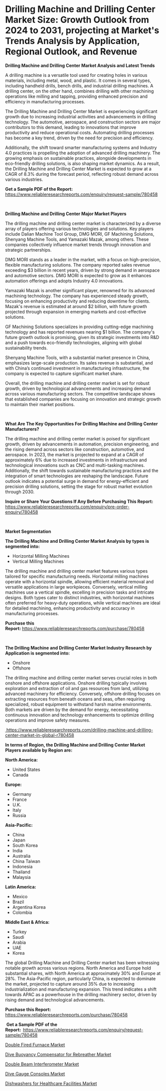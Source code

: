<p><h1>Drilling Machine and Drilling Center Market Size: Growth Outlook from 2024 to 2031, projecting at Market's Trends Analysis by Application, Regional Outlook, and Revenue</h1></p><p><strong>Drilling Machine and Drilling Center Market Analysis and Latest Trends</strong></p>
<p><p>A drilling machine is a versatile tool used for creating holes in various materials, including metal, wood, and plastic. It comes in several types, including handheld drills, bench drills, and industrial drilling machines. A drilling center, on the other hand, combines drilling with other machining operations like milling and tapping, providing enhanced precision and efficiency in manufacturing processes.</p><p>The Drilling Machine and Drilling Center Market is experiencing significant growth due to increasing industrial activities and advancements in drilling technology. The automotive, aerospace, and construction sectors are major contributors to this demand, leading to innovations that improve productivity and reduce operational costs. Automating drilling processes has become a key trend, driven by the need for precision and efficiency.</p><p>Additionally, the shift toward smarter manufacturing systems and Industry 4.0 practices is propelling the adoption of advanced drilling machinery. The growing emphasis on sustainable practices, alongside developments in eco-friendly drilling solutions, is also shaping market dynamics. As a result, the Drilling Machine and Drilling Center Market is expected to grow at a CAGR of 8.3% during the forecast period, reflecting robust demand across various industries.</p></p>
<p><strong>Get a Sample PDF of the Report:&nbsp;</strong> <a href="https://www.reliableresearchreports.com/enquiry/request-sample/780458?utm_campaign=13&utm_medium=2&utm_source=Github&utm_content=ia&utm_term=30122024&utm_id=drilling-machine-and-drilling-center">https://www.reliableresearchreports.com/enquiry/request-sample/780458</a></p>
<p>&nbsp;</p>
<p><strong>Drilling Machine and Drilling Center Major Market Players</strong></p>
<p><p>The drilling machine and drilling center market is characterized by a diverse array of players offering various technologies and solutions. Key players include Dalian Machine Tool Group, DMG MORI, GF Machining Solutions, Shenyang Machine Tools, and Yamazaki Mazak, among others. These companies collectively influence market trends through innovation and strategic partnerships.</p><p>DMG MORI stands as a leader in the market, with a focus on high-precision, flexible manufacturing solutions. The company reported sales revenue exceeding $3 billion in recent years, driven by strong demand in aerospace and automotive sectors. DMG MORI is expected to grow as it enhances automation offerings and adopts Industry 4.0 innovations.</p><p>Yamazaki Mazak is another significant player, renowned for its advanced machining technology. The company has experienced steady growth, focusing on enhancing productivity and reducing downtime for clients. Mazak's revenue is estimated at around $2 billion, with future growth projected through expansion in emerging markets and cost-effective solutions.</p><p>GF Machining Solutions specializes in providing cutting-edge machining technology and has reported revenues nearing $1 billion. The company's future growth outlook is promising, given its strategic investments into R&D and a push towards eco-friendly technologies, aligning with global sustainability trends.</p><p>Shenyang Machine Tools, with a substantial market presence in China, emphasizes large-scale production. Its sales revenue is substantial, and with China’s continued investment in manufacturing infrastructure, the company is expected to capture significant market share.</p><p>Overall, the drilling machine and drilling center market is set for robust growth, driven by technological advancements and increasing demand across various manufacturing sectors. The competitive landscape shows that established companies are focusing on innovation and strategic growth to maintain their market positions.</p></p>
<p>&nbsp;</p>
<p><strong>What Are The Key Opportunities For Drilling Machine and Drilling Center Manufacturers?</strong></p>
<p><p>The drilling machine and drilling center market is poised for significant growth, driven by advancements in automation, precision engineering, and the rising demand across sectors like construction, automotive, and aerospace. In 2023, the market is projected to expand at a CAGR of approximately 6% due to increased investments in infrastructure and technological innovations such as CNC and multi-tasking machines. Additionally, the shift towards sustainable manufacturing practices and the integration of smart technologies are reshaping the landscape. Future outlook indicates a potential surge in demand for energy-efficient and precision drilling solutions, setting the stage for robust market evolution through 2030.</p></p>
<p><strong>Inquire or Share Your Questions If Any Before Purchasing This Report:</strong> <a href="https://www.reliableresearchreports.com/enquiry/pre-order-enquiry/780458?utm_campaign=13&utm_medium=2&utm_source=Github&utm_content=ia&utm_term=30122024&utm_id=drilling-machine-and-drilling-center">https://www.reliableresearchreports.com/enquiry/pre-order-enquiry/780458</a></p>
<p>&nbsp;</p>
<p><strong>Market Segmentation</strong></p>
<p><strong>The Drilling Machine and Drilling Center Market Analysis by types is segmented into:</strong></p>
<p><ul><li>Horizontal Milling Machines</li><li>Vertical Milling Machines</li></ul></p>
<p><p>The drilling machine and drilling center market features various types tailored for specific manufacturing needs. Horizontal milling machines operate with a horizontal spindle, allowing efficient material removal and versatile applications in large workpieces. Conversely, vertical milling machines use a vertical spindle, excelling in precision tasks and intricate designs. Both types cater to distinct industries, with horizontal machines often preferred for heavy-duty operations, while vertical machines are ideal for detailed machining, enhancing productivity and accuracy in manufacturing processes.</p></p>
<p><strong>Purchase this Report:&nbsp;</strong><a href="https://www.reliableresearchreports.com/purchase/780458?utm_campaign=13&utm_medium=2&utm_source=Github&utm_content=ia&utm_term=30122024&utm_id=drilling-machine-and-drilling-center">https://www.reliableresearchreports.com/purchase/780458</a></p>
<p>&nbsp;</p>
<p><strong>The Drilling Machine and Drilling Center Market Industry Research by Application is segmented into:</strong></p>
<p><ul><li>Onshore</li><li>Offshore</li></ul></p>
<p><p>The drilling machine and drilling center market serves crucial roles in both onshore and offshore applications. Onshore drilling typically involves exploration and extraction of oil and gas resources from land, utilizing advanced machinery for efficiency. Conversely, offshore drilling focuses on extracting resources from beneath oceans and seas, often requiring specialized, robust equipment to withstand harsh marine environments. Both markets are driven by the demand for energy, necessitating continuous innovation and technology enhancements to optimize drilling operations and improve safety measures.</p></p>
<p><a href="https://www.reliableresearchreports.com/drilling-machine-and-drilling-center-market-in-global-r780458?utm_campaign=13&utm_medium=2&utm_source=Github&utm_content=ia&utm_term=30122024&utm_id=drilling-machine-and-drilling-center">&nbsp;https://www.reliableresearchreports.com/drilling-machine-and-drilling-center-market-in-global-r780458</a></p>
<p><strong>In terms of Region, the Drilling Machine and Drilling Center Market Players available by Region are:</strong></p>
<p>
    <p> <strong> North America: </strong>
        <ul>
            <li>United States</li>
            <li>Canada</li>
        </ul>
        </p> 
    <p> <strong> Europe: </strong>
        <ul>
            <li>Germany</li>
            <li>France</li>
            <li>U.K.</li>
            <li>Italy</li>
            <li>Russia</li>
        </ul>
        </p> 
    <p> <strong> Asia-Pacific: </strong>
        <ul>
            <li>China</li>
            <li>Japan</li>
            <li>South Korea</li>
            <li>India</li>
            <li>Australia</li>
            <li>China Taiwan</li>
            <li>Indonesia</li>
            <li>Thailand</li>
            <li>Malaysia</li>
        </ul>
        </p> 
    <p> <strong> Latin America: </strong>
        <ul>
            <li>Mexico</li>
            <li>Brazil</li>
            <li>Argentina Korea</li>
            <li>Colombia</li>
        </ul>
        </p> 
    <p> <strong> Middle East & Africa: </strong>
        <ul>
            <li>Turkey</li>
            <li>Saudi</li>
            <li>Arabia</li>
            <li>UAE</li>
            <li>Korea</li>
        </ul>
    </p>
    </p>
<p><p>The global Drilling Machine and Drilling Center market has been witnessing notable growth across various regions. North America and Europe hold substantial shares, with North America at approximately 30% and Europe at 28%. The Asia-Pacific region, particularly China, is expected to dominate the market, projected to capture around 35% due to increasing industrialization and manufacturing expansion. This trend indicates a shift towards APAC as a powerhouse in the drilling machinery sector, driven by rising demand and technological advancements.</p></p>
<p><strong>Purchase this Report: </strong><a href="https://www.reliableresearchreports.com/purchase/780458?utm_campaign=13&utm_medium=2&utm_source=Github&utm_content=ia&utm_term=30122024&utm_id=drilling-machine-and-drilling-center">https://www.reliableresearchreports.com/purchase/780458</a></p>
<p>&nbsp;<strong>Get a Sample PDF of the Report:&nbsp;&nbsp;</strong><a href="https://www.reliableresearchreports.com/enquiry/request-sample/780458?utm_campaign=13&utm_medium=2&utm_source=Github&utm_content=ia&utm_term=30122024&utm_id=drilling-machine-and-drilling-center">https://www.reliableresearchreports.com/enquiry/request-sample/780458</a></p>
<p><strong></strong></p>
<p><p><a href="https://github.com/dolorespeddico90/Market-Research-Report-List-1/blob/main/double-fired-furnace-market.md?utm_campaign=13&utm_medium=2&utm_source=Github&utm_content=ia&utm_term=30122024&utm_id=drilling-machine-and-drilling-center">Double Fired Furnace Market</a></p><p><a href="https://github.com/rosamariarocque98/Market-Research-Report-List-1/blob/main/dive-buoyancy-compensator-for-rebreather-market.md?utm_campaign=13&utm_medium=2&utm_source=Github&utm_content=ia&utm_term=30122024&utm_id=drilling-machine-and-drilling-center">Dive Buoyancy Compensator for Rebreather Market</a></p><p><a href="https://github.com/krinerstormy331/Market-Research-Report-List-1/blob/main/double-beam-interferometer-market.md?utm_campaign=13&utm_medium=2&utm_source=Github&utm_content=ia&utm_term=30122024&utm_id=drilling-machine-and-drilling-center">Double Beam Interferometer Market</a></p><p><a href="https://github.com/suleimannichelle7/Market-Research-Report-List-1/blob/main/dive-gauge-consoles-market.md?utm_campaign=13&utm_medium=2&utm_source=Github&utm_content=ia&utm_term=30122024&utm_id=drilling-machine-and-drilling-center">Dive Gauge Consoles Market</a></p><p><a href="https://github.com/MariaWashington76/Market-Research-Report-List-1/blob/main/dishwashers-for-healthcare-facilities-market.md?utm_campaign=13&utm_medium=2&utm_source=Github&utm_content=ia&utm_term=30122024&utm_id=drilling-machine-and-drilling-center">Dishwashers for Healthcare Facilities Market</a></p></p>